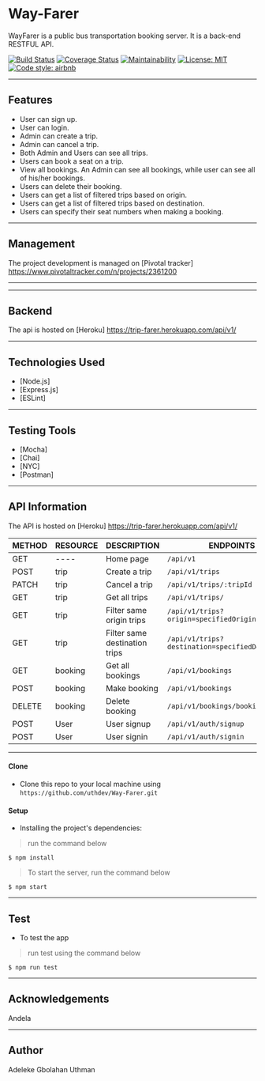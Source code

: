 # Way-Farer
WayFarer is a public bus transportation booking server. It is a back-end RESTFUL API.

[![Build Status](https://travis-ci.org/uthdev/Way-Farer.svg?branch=develop)](https://travis-ci.org/uthdev/Way-Farer)
[![Coverage Status](https://coveralls.io/repos/github/uthdev/Way-Farer/badge.svg?branch=develop)](https://coveralls.io/github/uthdev/Way-Farer?branch=develop)
[![Maintainability](https://api.codeclimate.com/v1/badges/b2830358b09f98ce1f8f/maintainability)](https://codeclimate.com/github/uthdev/Way-Farer/maintainability)
[![License: MIT](https://img.shields.io/badge/License-MIT-yellow.svg)](https://opensource.org/licenses/MIT)
[![Code style: airbnb](https://img.shields.io/badge/code%20style-airbnb-blue.svg?style=flat-square)](https://github.com/airbnb/javascript)


---
## Features
- User can sign up.
- User can login.
- Admin can create a trip.
- Admin can cancel a trip.
- Both Admin and Users can see all trips.
- Users can book a seat on a trip.
- View all bookings. An Admin can see all bookings, while user can see all of his/her bookings.
- Users can delete their booking.
- Users can get a list of filtered trips based on origin.
- Users can get a list of filtered trips based on destination.
- Users can specify their seat numbers when making a booking.

---
## Management
The project development is managed on [Pivotal tracker] https://www.pivotaltracker.com/n/projects/2361200


---

---
## Backend
The api is hosted on [Heroku] https://trip-farer.herokuapp.com/api/v1/


---
## Technologies Used
- [Node.js] 
- [Express.js]
- [ESLint]


---
## Testing Tools
- [Mocha]
- [Chai]
- [NYC]
- [Postman]


---
## API Information
The API is hosted on [Heroku] https://trip-farer.herokuapp.com/api/v1/

METHOD |  RESOURCE   |     DESCRIPTION                | ENDPOINTS
-------|-------------|--------------------------------|-----------
GET    | ----        | Home page                      |`/api/v1`
POST   | trip        | Create a trip                  |`/api/v1/trips`
PATCH  | trip        | Cancel a trip                  |`/api/v1/trips/:tripId`
GET    | trip        | Get all trips                  |`/api/v1/trips/`
GET    | trip        | Filter same origin trips       |`/api/v1/trips?origin=specifiedOrigin`
GET    | trip        | Filter same destination trips  |`/api/v1/trips?destination=specifiedDestination`
GET    | booking     | Get all bookings               |`/api/v1/bookings`
POST   | booking     | Make booking                   |`/api/v1/bookings`
DELETE | booking     | Delete booking                 |`/api/v1/bookings/bookingId`
POST   | User        | User signup                    |`/api/v1/auth/signup`
POST   | User        | User signin                    |`/api/v1/auth/signin`


---
#### Clone

- Clone this repo to your local machine using `https://github.com/uthdev/Way-Farer.git`


#### Setup

- Installing the project's dependencies:

> run the command below

```shell
$ npm install
```

> To start the server, run the command below

```shell
$ npm start
```


---
## Test
- To test the app

> run test using the command below

```shell
$ npm run test
```


---
## Acknowledgements

Andela

---
## Author

Adeleke Gbolahan Uthman
